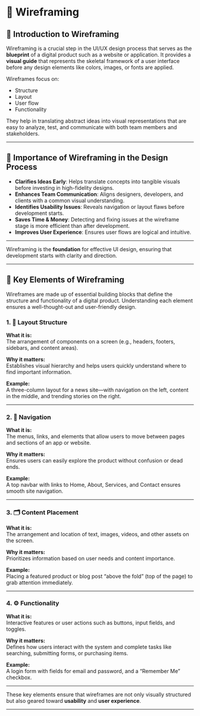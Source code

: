 # 📐 Wireframing

## 🧭 Introduction to Wireframing

Wireframing is a crucial step in the UI/UX design process that serves as the **blueprint** of a digital product such as a website or application. It provides a **visual guide** that represents the skeletal framework of a user interface before any design elements like colors, images, or fonts are applied.

Wireframes focus on:
- Structure
- Layout
- User flow
- Functionality

They help in translating abstract ideas into visual representations that are easy to analyze, test, and communicate with both team members and stakeholders.

---

## 🎯 Importance of Wireframing in the Design Process

- **Clarifies Ideas Early**: Helps translate concepts into tangible visuals before investing in high-fidelity designs.
- **Enhances Team Communication**: Aligns designers, developers, and clients with a common visual understanding.
- **Identifies Usability Issues**: Reveals navigation or layout flaws before development starts.
- **Saves Time & Money**: Detecting and fixing issues at the wireframe stage is more efficient than after development.
- **Improves User Experience**: Ensures user flows are logical and intuitive.

---

Wireframing is the **foundation** for effective UI design, ensuring that development starts with clarity and direction.

---

## 🧱 Key Elements of Wireframing

Wireframes are made up of essential building blocks that define the structure and functionality of a digital product. Understanding each element ensures a well-thought-out and user-friendly design.

### 1. 🧩 Layout Structure

**What it is:**  
The arrangement of components on a screen (e.g., headers, footers, sidebars, and content areas).

**Why it matters:**  
Establishes visual hierarchy and helps users quickly understand where to find important information.

**Example:**  
A three-column layout for a news site—with navigation on the left, content in the middle, and trending stories on the right.

---

### 2. 🧭 Navigation

**What it is:**  
The menus, links, and elements that allow users to move between pages and sections of an app or website.

**Why it matters:**  
Ensures users can easily explore the product without confusion or dead ends.

**Example:**  
A top navbar with links to Home, About, Services, and Contact ensures smooth site navigation.

---

### 3. 🗂️ Content Placement

**What it is:**  
The arrangement and location of text, images, videos, and other assets on the screen.

**Why it matters:**  
Prioritizes information based on user needs and content importance.

**Example:**  
Placing a featured product or blog post “above the fold” (top of the page) to grab attention immediately.

---

### 4. ⚙️ Functionality

**What it is:**  
Interactive features or user actions such as buttons, input fields, and toggles.

**Why it matters:**  
Defines how users interact with the system and complete tasks like searching, submitting forms, or purchasing items.

**Example:**  
A login form with fields for email and password, and a “Remember Me” checkbox.

---

These key elements ensure that wireframes are not only visually structured but also geared toward **usability** and **user experience**.

---

